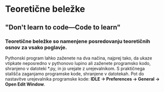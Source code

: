 # Teoretične beležke

## "Don't learn to code—Code to learn"

### Teoretične beležke so namenjene posredovanju teoretičnih osnov za vsako poglavje.

Pythonski program lahko zaženete na dva načina, najprej tako, da ukaze vtipkate neposredno v pythonovo lupino ali zaženete programsko kodo, shranjeno v datoteki *.py, in jo urejate z urejevalnikom. S praktičnega stališča zaganjamo programske kode, shranjene v datotekah. Pot do nastavitve urejevalnika programske kode: __IDLE → Preferences → General → Open Edit Window__.
